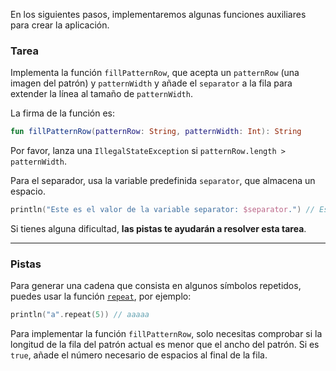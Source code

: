 En los siguientes pasos, implementaremos algunas funciones auxiliares para crear la aplicación.

### Tarea

Implementa la función `fillPatternRow`, que acepta un `patternRow` (una imagen del patrón) y `patternWidth` y añade el `separator` a la fila para extender la línea al tamaño de `patternWidth`.

<div class="hint" title="Haz clic para ver la nueva firma de la función getPatternHeight">

La firma de la función es:
```kotlin
fun fillPatternRow(patternRow: String, patternWidth: Int): String
```
</div>

Por favor, lanza una `IllegalStateException` si `patternRow.length > patternWidth`.

Para el separador, usa la variable predefinida `separator`, que almacena un espacio.
```kotlin
println("Este es el valor de la variable separator: $separator.") // Este es el valor de la variable separator:  .
```

Si tienes alguna dificultad, **las pistas te ayudarán a resolver esta tarea**.

----

### Pistas

<div class="hint" title="Haz clic para ver detalles sobre la función integrada `repeat`">

Para generar una cadena que consista en algunos símbolos repetidos, puedes usar la función <a href="https://kotlinlang.org/api/latest/jvm/stdlib/kotlin.text/repeat.html"><code>repeat</code></a>, por ejemplo:
  ```kotlin
  println("a".repeat(5)) // aaaaa
  ```
</div>

<div class="hint" title="Haz clic para conocer la idea principal de la función `fillPatternRow`">

Para implementar la función `fillPatternRow`, solo necesitas comprobar
si la longitud de la fila del patrón actual es menor que el ancho del patrón.
Si es `true`, añade el número necesario de espacios al final de la fila.
</div>